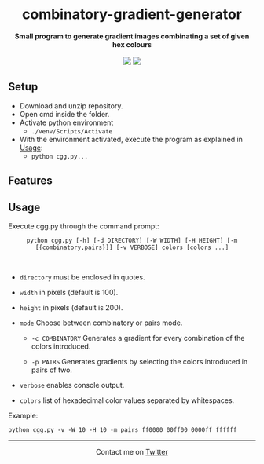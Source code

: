 <h1 align="center">
  combinatory-gradient-generator
</h1>

<p align="center">
  <b>Small program to generate gradient images combinating a set of given hex colours</b><br><br>
  <img src="https://img.shields.io/badge/Project-WIP-orange"> <img src="https://img.shields.io/badge/Documentation-Outdated-orange">
</p>

## Setup

- Download and unzip repository.
- Open cmd inside the folder.
- Activate python environment
  - `./venv/Scripts/Activate`
- With the environment activated, execute the program as explained in [Usage](#Usage):
  - `python cgg.py...`

## Features 

## Usage

Execute cgg.py through the command prompt: <!-- using **Python 3.10 or higher**. -->

<p align="center">
  <code>python cgg.py [-h] [-d DIRECTORY] [-W WIDTH] [-H HEIGHT] [-m [{combinatory,pairs}]] [-v VERBOSE] colors [colors ...]</code>
</p>
<br>

- `directory` must be enclosed in quotes.

- `width` in pixels (default is 100).

- `height` in pixels (default is 200).

- `mode` Choose between combinatory or pairs mode. 

    - `-c COMBINATORY` Generates a gradient for every combination of the colors introduced.
    
    - `-p PAIRS` Generates gradients by selecting the colors introduced in pairs of two.

- `verbose` enables console output.

- `colors` list of hexadecimal color values separated by whitespaces.

Example:

    python cgg.py -v -W 10 -H 10 -m pairs ff0000 00ff00 0000ff ffffff

---
<p align="center">
 Contact me on <a href="https://twitter.com/ChgvCode">Twitter</a>
</p>
